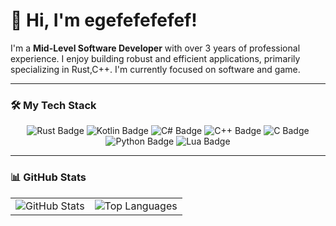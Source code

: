 # 👋 Hi, I'm egefefefefef!

I'm a **Mid-Level Software Developer** with over 3 years of professional experience. 
I enjoy building robust and efficient applications, primarily specializing in Rust,C++. 
I'm currently focused on software and game.

---

### 🛠 My Tech Stack

<p align="center">
  <img src="https://img.shields.io/badge/-Rust-DEA584?style=for-the-badge&logo=rust&logoColor=black" alt="Rust Badge"/>
  <img src="https://img.shields.io/badge/-Kotlin-0095D5?style=for-the-badge&logo=kotlin&logoColor=white" alt="Kotlin Badge"/>
  <img src="https://img.shields.io/badge/-C%23-239120?style=for-the-badge&logo=c-sharp&logoColor=white" alt="C# Badge"/>
  <img src="https://img.shields.io/badge/-C%2B%2B-00599C?style=for-the-badge&logo=c%2B%2B&logoColor=white" alt="C++ Badge"/>
  <img src="https://img.shields.io/badge/-C-A8B9CC?style=for-the-badge&logo=c&logoColor=white" alt="C Badge"/>
  <img src="https://img.shields.io/badge/-Python-3776AB?style=for-the-badge&logo=python&logoColor=white" alt="Python Badge"/>
  <img src="https://img.shields.io/badge/-Lua-000080?style=for-the-badge&logo=lua&logoColor=white" alt="Lua Badge"/>
</p>

---

### 📊 GitHub Stats

<p align="center">
  <table>
    <tr>
      <td>
        <img src="https://github-readme-stats.vercel.app/api?username=egefefefefef&show_icons=true&theme=dark&hide_border=true&count_private=true" alt="GitHub Stats" />
      </td>
      <td>
        <img src="https://github-readme-stats.vercel.app/api/top-langs/?username=egefefefefef&layout=compact&theme=dark&hide_border=true" alt="Top Languages" />
      </td>
    </tr>
  </table>
</p>
